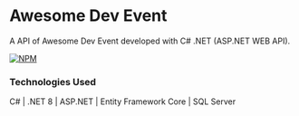 # Awesome Dev Event

A API of Awesome Dev Event developed with C# .NET (ASP.NET WEB API).

[![NPM](https://img.shields.io/npm/l/dotnet)](https://github.com/pestana-catumbela/AwesomeDevEvent/blob/main/LICENSE.txt)

### Technologies Used
C# | .NET 8 | ASP.NET | Entity Framework Core | SQL Server
